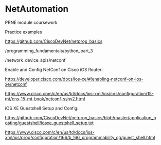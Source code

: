 # NetAutomation
PRNE module coursework

Practice examples

https://github.com/CiscoDevNet/netprog_basics

/programming_fundamentals/python_part_3

/network_device_apis/netconf

Enable and Config NetConf on Cisco iOS Router: 

https://developer.cisco.com/docs/ios-xe/#!enabling-netconf-on-ios-xe/netconf

https://www.cisco.com/c/en/us/td/docs/ios-xml/ios/cns/configuration/15-mt/cns-15-mt-book/netconf-sshv2.html

iOS XE Guestshell Setup and Config: 

https://github.com/CiscoDevNet/netprog_basics/blob/master/application_hosting/guestshell/iosxe_guestshell_setup.txt

https://www.cisco.com/c/en/us/td/docs/ios-xml/ios/prog/configuration/166/b_166_programmability_cg/guest_shell.html
